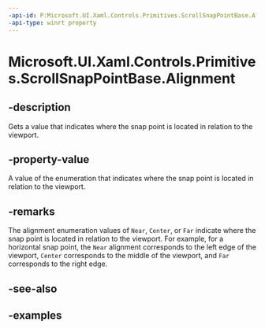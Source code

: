 ```yaml
---
-api-id: P:Microsoft.UI.Xaml.Controls.Primitives.ScrollSnapPointBase.Alignment
-api-type: winrt property
---
```


# Microsoft.UI.Xaml.Controls.Primitives.ScrollSnapPointBase.Alignment

<!--
public Microsoft.UI.Xaml.Controls.Primitives.ScrollSnapPointsAlignment Alignment { get; }
-->


## -description

Gets a value that indicates where the snap point is located in relation to the viewport.

## -property-value

A value of the enumeration that indicates where the snap point is located in relation to the viewport.

## -remarks

The alignment enumeration values of `Near`, `Center`, or `Far` indicate where the snap point is located in relation to the viewport. For example, for a horizontal snap point, the `Near` alignment corresponds to the left edge of the viewport, `Center` corresponds to the middle of the viewport, and `Far` corresponds to the right edge.

## -see-also

## -examples


